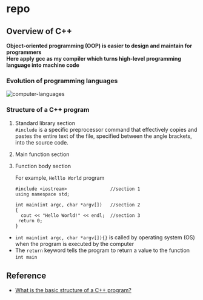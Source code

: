 # repo
## Overview of C++
**Object-oriented programming (OOP) is easier to design and maintain for programmers**  
**Here apply gcc as my compiler which turns high-level programming language into machine code**
### Evolution of programming languages  
  ![computer-languages](https://user-images.githubusercontent.com/61928785/133008954-d4922157-a8a6-4826-82fd-a1b6bf43217e.png)
### Structure of a C++ program
1. Standard library section  
   `#include` is a specific preprocessor command that effectively copies and pastes the entire text of the file, specified between the angle brackets, into the source code.
3. Main function section
4. Function body section  

    For example, `Helllo World` program  

    ```
    #include <iostream>                //section 1
    using namespace std;
  
    int main(int argc, char *argv[])   //section 2
    { 
      cout << "Hello World!" << endl;  //section 3
     return 0;
    }
   ```
*  `int main(int argc, char *argv[]){}` is called by operating system (OS)  when the program is executed by the computer
*  The `return` keyword tells the program to return a value to the function `int main`
## Reference
* [What is the basic structure of a C++ program?](https://www.educative.io/edpresso/what-is-the-basic-structure-of-a-c-program)
